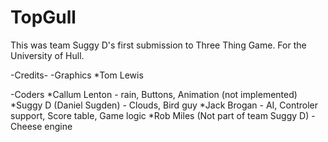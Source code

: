 TopGull
=======

This was team Suggy D's first submission to Three Thing Game. For the University of Hull.

-Credits-
-Graphics
*Tom Lewis

-Coders
*Callum Lenton - rain, Buttons, Animation (not implemented)
*Suggy D (Daniel Sugden) - Clouds, Bird guy
*Jack Brogan - AI, Controler support, Score table, Game logic
*Rob Miles (Not part of team Suggy D) - Cheese engine
